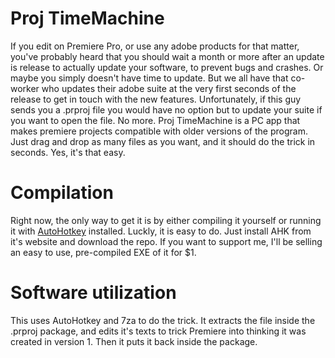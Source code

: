 # Proj TimeMachine
If you edit on Premiere Pro, or use any adobe products for that matter, you've probably heard that you should wait a month or more after an update is release to actually update your software, to prevent bugs and crashes. Or maybe you simply doesn't have time to update. But we all have that co-worker who updates their adobe suite at the very first seconds of the release to get in touch with the new features. Unfortunately, if this guy sends you a .prproj file you would have no option but to update your suite if you want to open the file. No more.
Proj TimeMachine is a PC app that makes premiere projects compatible with older versions of the program. Just drag and drop as many files as you want, and it should do the trick in seconds. Yes, it's that easy.



# Compilation
Right now, the only way to get it is by either compiling it yourself or running it with <a href="https://www.autohotkey.com/">AutoHotkey</a> installed. Luckly, it is easy to do. Just install AHK from it's website and download the repo. If you want to support me, I'll be selling an easy to use, pre-compiled EXE of it for $1.




# Software utilization
This uses AutoHotkey and 7za to do the trick. It extracts the file inside the .prproj package, and edits it's texts to trick Premiere into thinking it was created in version 1. Then it puts it back inside the package.
